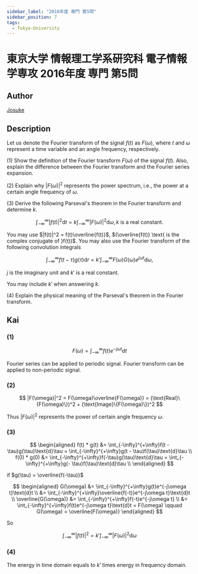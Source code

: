 ```yaml
---
sidebar_label: "2016年度 専門 第5問"
sidebar_position: 7
tags:
  - Tokyo-University
---
```

# 東京大学 情報理工学系研究科 電子情報学専攻 2016年度 専門 第5問


## **Author**
[Josuke](https://www.xiaohongshu.com/user/profile/6136a1b40000000002025c4f?xhsshare=QQ&appuid=5de61ebb0000000001004b64&apptime=1718276766)

## **Description**
Let us denote the Fourier transform of the signal $f(t)$ as $F(\omega)$, where $t$ and $\omega$ represent a time variable and an angle frequency, respectively.

(1) Show the definition of the Fourier transform $F(\omega)$ of the signal $f(t)$.
Also, explain the difference between the Fourier transform and the Fourier series expansion.

(2) Explain why $|F(\omega)|^2$ represents the power spectrum, i.e., the power at a certain angle frequency of $\omega$.

(3) Derive the following Parseval's theorem in the Fourier transform and determine $k$.

$$
\int_{-\infty}^{\infty}|f(t)|^2\text{d}t = k\int_{-\infty}^{\infty}|F(\omega)|^2\text{d}\omega, k\text{ is a real constant.}
$$

You may use $|f(t)|^2 = f(t)\overline{f(t)}$, $(\overline{f(t)} \text{ is the complex conjugate of }f(t))$. You may also use the Fourier transform of the following convolution integrals

$$
\int_{-\infty}^{\infty}f(t - \tau)g(\tau)\text{d}r = k'\int_{-\infty}^{\infty}F(\omega)G(\omega)e^{j\omega t}\text{d}\omega ,
$$

$j$ is the imaginary unit and $k'$ is a real constant.

You may include $k'$ when answering $k$.

(4) Explain the physical meaning of the Parseval's theorem in the Fourier transform.

## **Kai**
### (1)

$$
F(\omega) = \int_{-\infty}^{\infty}f(t)e^{-j\omega t}\text{d}t
$$

Fourier series can be applied to periodic signal. Fourier transform can be applied to non-periodic signal.

### (2)

$$
|F(\omega)|^2 = F(\omega)\overline{F(\omega)} = (\text{Real}\{F(\omega)\})^2 + (\text{Image}\{F(\omega)\})^2
$$

Thus $|F(\omega)|^2$ represents the power of certain angle frequency $\omega$.

### (3)

$$
\begin{aligned}
f(t) * g(t) &= \int_{-\infty}^{+\infty}f(t - \tau)g(\tau)\text{d}\tau = \int_{-\infty}^{+\infty}g(t - \tau)f(\tau)\text{d}\tau \\
f(0) * g(0) &= \int_{-\infty}^{+\infty}f(-\tau)g(\tau)\text{d}\tau = \int_{-\infty}^{+\infty}g(- \tau)f(\tau)\text{d}\tau \\
\end{aligned}
$$

if $g(\tau) = \overline{f(-\tau)}$

$$
\begin{aligned}
G(\omega) &= \int_{-\infty}^{+\infty}g(t)e^{-j\omega t}\text{d}t \\
&= \int_{-\infty}^{+\infty}\overline{f(-t)}e^{-j\omega t}\text{d}t \\
\overline{G(\omega)} &= \int_{-\infty}^{+\infty}f(-t)e^{-j\omega t} \\
&= \int_{-\infty}^{+\infty}f(t)e^{-j\omega t}\text{d}t = F(\omega) \qquad G(\omega) = \overline{F(\omega)}
\end{aligned}
$$

So

$$
\int_{-\infty}^{\infty}|f(t)|^2 = k'\int_{-\infty}^{\infty}|F(\omega)|^2 \text{d}\omega
$$

### (4)
The energy in time domain equals to $k'$ times energy in frequency domain.